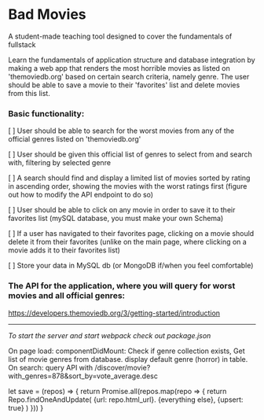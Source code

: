 # Bad Movies

A student-made teaching tool designed to cover the fundamentals of fullstack

Learn the fundamentals of application structure and database integration by making a web app that renders the most horrible movies as listed on 'themoviedb.org' based on certain search criteria, namely genre. The user should be able to save a movie to their 'favorites' list and delete movies from this list.

### Basic functionality:

[ ] User should be able to search for the worst movies from any of the official genres listed on 'themoviedb.org'

[ ] User should be given this official list of genres to select from and search with, filtering by selected genre

[ ] A search should find and display a limited list of movies sorted by rating in ascending order, showing the movies with the worst ratings first (figure out how to modify the API endpoint to do so)

[ ] User should be able to click on any movie in order to save it to their favorites list (mySQL database, you must make your own Schema)

[ ] If a user has navigated to their favorites page, clicking on a movie should delete it from their favorites (unlike on the main page, where clicking on a movie adds it to their favorites list)

[ ] Store your data in MySQL db (or MongoDB if/when you feel comfortable)

### The API for the application, where you will query for worst movies and all official genres:

https://developers.themoviedb.org/3/getting-started/introduction

---

_To start the server and start webpack check out package.json_

On page load:
componentDidMount: Check if genre collection exists, Get list of movie genres from database.
display default genre (horror) in table.
On search:
query API with /discover/movie?with_genres=878&sort_by=vote_average.desc

let save = (repos) => {
return Promise.all(repos.map(repo => {
return Repo.findOneAndUpdate(
{url: repo.html_url}.
{everything else},
{upsert: true}
)
}))
}
